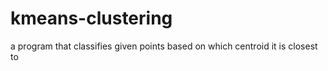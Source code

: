 # kmeans-clustering
a program that classifies given points based on which centroid it is closest to
